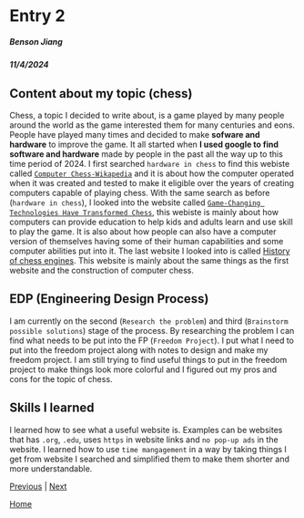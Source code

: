 # Entry 2
##### Benson Jiang
##### 11/4/2024

## Content about my topic (chess)
Chess, a topic I decided to write about, is a game played by many people around the world as the game interested them for many centuries and eons. People have played many times and decided to make **sofware and hardware** to improve the game. It all started when **I used google to find software and hardware** made by people in the past all the way up to this time period of 2024. I first searched `hardware in chess` to find this webiste called [`Computer Chess-Wikapedia`](https://en.wikipedia.org/wiki/Computer_chess) and it is about how the computer operated when it was created and tested to make it eligible over the years of creating computers capable of playing chess. With the same search as before (`hardware in chess`), I looked into the website called [`Game-Changing Technologies Have Transformed Chess`](https://curve.mit.edu/game-changing-technologies-transformed-chess-is-your-business-next), this webiste is mainly about how computers can provide education to help kids and adults learn and use skill to play the game. It is also about how people can also have a computer version of themselves having some of their human capabilities and some computer abilities put into it. The last website I looked into is called [History of chess engines](https://en.wikipedia.org/wiki/History_of_chess_engines). This website is mainly about the same things as the first website and the construction of computer chess.

## EDP (Engineering Design Process)
I am currently on the second (`Research the problem`) and third (`Brainstorm possible solutions`) stage of the process. By researching the problem I can find what needs to be put into the FP (`Freedom Project`). I put what I need to put into the freedom project along with notes to design and make my freedom project. I am still trying to find useful things to put in the freedom project to make things look more colorful and I figured out my pros and cons for the topic of chess.

## Skills I learned
I learned how to see what a useful website is. Examples can be websites that has `.org`, `.edu`, uses `https` in website links and `no pop-up ads` in the website. I learned how to use `time mangagement` in a way by taking things I get from website I searched and simplified them to make them shorter and more understandable.

[Previous](entry01.md) | [Next](entry03.md)

[Home](../README.md)
